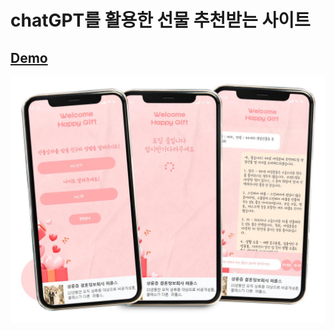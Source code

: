 # chatGPT를 활용한 선물 추천받는 사이트

## [Demo](https://etourguide.pages.dev/)

<img src="https://raw.githubusercontent.com/EUNSOLY/ChatGPT_Gift/0717182071ac249a860f4b57243bd2bf9e5fd77f/frontend/readmeImg/mockup.jpg" alt="moukup" width="550px" >
